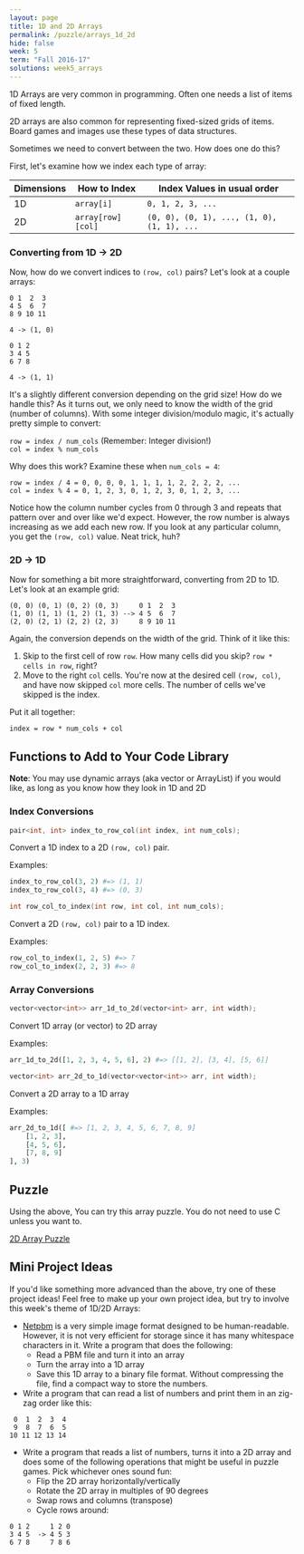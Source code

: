 ```yaml
---
layout: page
title: 1D and 2D Arrays
permalink: /puzzle/arrays_1d_2d
hide: false
week: 5
term: "Fall 2016-17"
solutions: week5_arrays
---
```


1D Arrays are very common in programming. Often one needs a list of items
of fixed length.

2D arrays are also common for representing fixed-sized grids of items.
Board games and images use these types of data structures.

Sometimes we need to convert between the two. How does one do this?

First, let's examine how we index each type of array:

| Dimensions | How to Index | Index Values in usual order |
|----|-------------------|--------------------------------------------|
| 1D | `array[i]`        | `0, 1, 2, 3, ...`                          |
| 2D | `array[row][col]` | `(0, 0), (0, 1), ..., (1, 0), (1, 1), ...` |

### Converting from 1D -> 2D

Now, how do we convert indices to `(row, col)` pairs? Let's look at a couple
arrays:

```
0 1  2  3
4 5  6  7
8 9 10 11

4 -> (1, 0)

0 1 2
3 4 5
6 7 8

4 -> (1, 1)
```

It's a slightly different conversion depending on the grid size! How do we
handle this? As it turns out, we only need to know the width of the grid
(number of columns). With some integer division/modulo magic, it's actually
pretty simple to convert:

`row = index / num_cols` (Remember: Integer division!)    
`col = index % num_cols`

Why does this work? Examine these when `num_cols = 4`:

`row = index / 4 = 0, 0, 0, 0, 1, 1, 1, 1, 2, 2, 2, 2, ...`  
`col = index % 4 = 0, 1, 2, 3, 0, 1, 2, 3, 0, 1, 2, 3, ...`

Notice how the column number cycles from 0 through 3 and repeats that pattern
over and over like we'd expect. However, the row number is always increasing
as we add each new row. If you look at any particular column, you get the
`(row, col)` value. Neat trick, huh?

### 2D -> 1D

Now for something a bit more straightforward, converting from 2D to 1D.
Let's look at an example grid:

```
(0, 0) (0, 1) (0, 2) (0, 3)     0 1  2  3
(1, 0) (1, 1) (1, 2) (1, 3) --> 4 5  6  7
(2, 0) (2, 1) (2, 2) (2, 3)     8 9 10 11
```

Again, the conversion depends on the width of the grid. Think of it like this:

1. Skip to the first cell of row `row`. How many cells did you skip?
    `row * cells in row`, right?
2. Move to the right `col` cells. You're now at the desired cell `(row, col)`,
    and have now skipped `col` more cells. The number of cells we've skipped
    is the index.

Put it all together:

`index = row * num_cols + col`

## Functions to Add to Your Code Library

**Note**: You may use dynamic arrays (aka vector or ArrayList) if you would
    like, as long as you know how they look in 1D and 2D

### Index Conversions

```c++
pair<int, int> index_to_row_col(int index, int num_cols);
```

Convert a 1D index to a 2D `(row, col)` pair.

Examples:

```python
index_to_row_col(3, 2) #=> (1, 1)
index_to_row_col(3, 4) #=> (0, 3)
```

```c++
int row_col_to_index(int row, int col, int num_cols);
```

Convert a 2D `(row, col)` pair to a 1D index.

Examples:

```python
row_col_to_index(1, 2, 5) #=> 7
row_col_to_index(2, 2, 3) #=> 8
```

### Array Conversions

```c++
vector<vector<int>> arr_1d_to_2d(vector<int> arr, int width);
```

Convert 1D array (or vector) to 2D array

Examples:

```python
arr_1d_to_2d([1, 2, 3, 4, 5, 6], 2) #=> [[1, 2], [3, 4], [5, 6]]
```

```c++
vector<int> arr_2d_to_1d(vector<vector<int>> arr, int width);
```

Convert a 2D array to a 1D array

Examples:

```python
arr_2d_to_1d([ #=> [1, 2, 3, 4, 5, 6, 7, 8, 9]
    [1, 2, 3],
    [4, 5, 6],
    [7, 8, 9]
], 3)
```

## Puzzle

Using the above, You can try this array puzzle. You do not need to use C
unless you want to.

[2D Array Puzzle](https://chortle.ccsu.edu/CPuzzles/PartD/CpuzzlesDsection01.html#D01)

## Mini Project Ideas

If you'd like something more advanced than the above, try one of these
project ideas! Feel free to make up your own project idea, but try to involve
this week's theme of 1D/2D Arrays:

* [Netpbm](https://en.wikipedia.org/wiki/Netpbm_format) is a very simple image
    format designed to be human-readable. However, it is not very efficient
    for storage since it has many whitespace characters in it. Write a program
    that does the following:
    * Read a PBM file and turn it into an array
    * Turn the array into a 1D array
    * Save this 1D array to a binary file format. Without compressing the file,
        find a compact way to store the numbers.
* Write a program that can read a list of numbers and print them in an zig-zag
    order like this:

```
 0  1  2  3  4
 9  8  7  6  5
10 11 12 13 14
```

* Write a program that reads a list of numbers, turns it into a 2D array
    and does some of the following operations that might be useful in puzzle
    games. Pick whichever ones sound fun:
    * Flip the 2D array horizontally/vertically
    * Rotate the 2D array in multiples of 90 degrees
    * Swap rows and columns (transpose)
    * Cycle rows around:

```
0 1 2     1 2 0
3 4 5  -> 4 5 3
6 7 8     7 8 6
```
